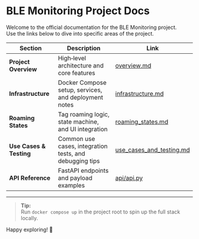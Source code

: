 # BLE Monitoring Project Docs

Welcome to the official documentation for the BLE Monitoring project.  
Use the links below to dive into specific areas of the project.

| Section | Description | Link |
|---------|-------------|------|
| **Project Overview** | High‑level architecture and core features | [overview.md](overview.md) |
| **Infrastructure** | Docker Compose setup, services, and deployment notes | [infrastructure.md](infrastructure.md) |
| **Roaming States** | Tag roaming logic, state machine, and UI integration | [roaming_states.md](roaming_states.md) |
| **Use Cases & Testing** | Common use cases, integration tests, and debugging tips | [use_cases_and_testing.md](use_cases_and_testing.md) |
| **API Reference** | FastAPI endpoints and payload examples | [api/api.py](../api/api.py) |

---

> **Tip:**  
> Run `docker compose up` in the project root to spin up the full stack locally.

Happy exploring! 🚀